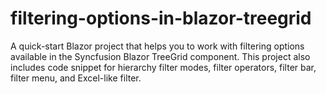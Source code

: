 # filtering-options-in-blazor-treegrid
A quick-start Blazor project that helps you to work with filtering options available in the Syncfusion Blazor TreeGrid component. This project also includes code snippet for hierarchy filter modes, filter operators, filter bar, filter menu, and Excel-like filter.
